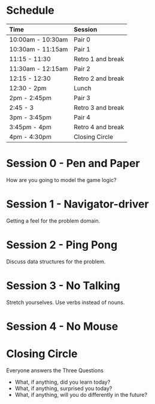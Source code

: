 # Schedule

Time               | Session
:--                | :--
10:00am - 10:30am  | Pair 0
10:30am - 11:15am  | Pair 1
11:15 - 11:30      | Retro 1 and break
11:30am - 12:15am  | Pair 2
12:15 - 12:30      | Retro 2 and break
12:30 - 2pm        | Lunch
2pm - 2:45pm       | Pair 3
2:45 - 3           | Retro 3 and break
3pm - 3:45pm       | Pair 4
3:45pm - 4pm       | Retro 4 and break
4pm - 4:30pm       | Closing Circle

# Session 0 - Pen and Paper
How are you going to model the game logic?

# Session 1 - Navigator-driver
Getting a feel for the problem domain.

# Session 2 - Ping Pong
Discuss data structures for the problem.

# Session 3 - No Talking
Stretch yourselves. Use verbs instead of nouns.

# Session 4 - No Mouse

# Closing Circle
Everyone answers the Three Questions
- What, if anything, did you learn today?
- What, if anything, surprised you today?
- What, if anything, will you do differently in the future?

